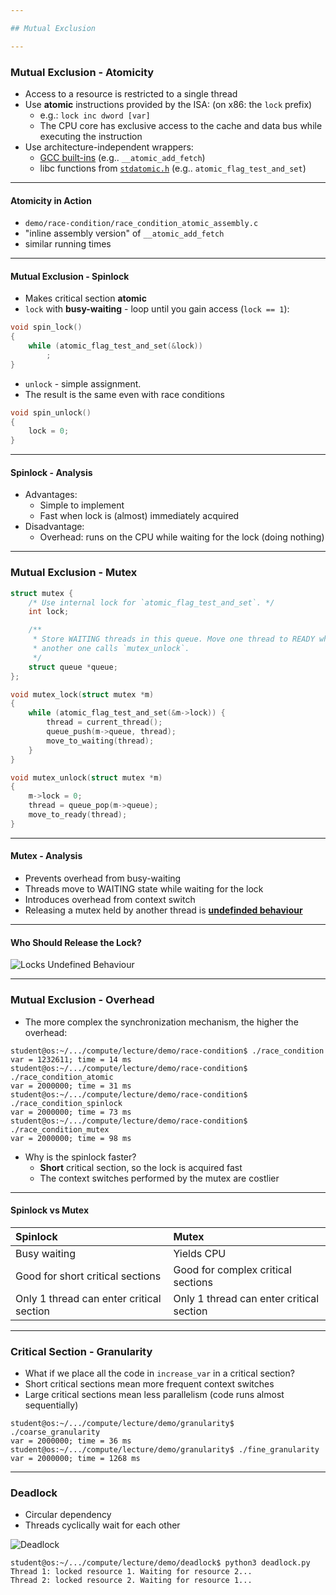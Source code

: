 ```yaml
---

## Mutual Exclusion

---
```


### Mutual Exclusion - Atomicity

* Access to a resource is restricted to a single thread
* Use **atomic** instructions provided by the ISA: (on x86: the `lock` prefix)
  * e.g.: `lock inc dword [var]`
  * The CPU core has exclusive access to the cache and data bus while executing the instruction
* Use architecture-independent wrappers:
  * [GCC built-ins](https://gcc.gnu.org/onlinedocs/gcc/_005f_005fatomic-Builtins.html) (e.g.. `__atomic_add_fetch`)
  * libc functions from [`stdatomic.h`](https://en.cppreference.com/w/c/atomic) (e.g.. `atomic_flag_test_and_set`)

----

#### Atomicity in Action

* `demo/race-condition/race_condition_atomic_assembly.c`
* "inline assembly version" of `__atomic_add_fetch`
* similar running times

----

#### Mutual Exclusion - Spinlock

* Makes critical section **atomic**
* `lock` with **busy-waiting** - loop until you gain access (`lock == 1`):

```c
void spin_lock()
{
	while (atomic_flag_test_and_set(&lock))
		;
}
```

* `unlock` - simple assignment.
* The result is the same even with race conditions

```c
void spin_unlock()
{
	lock = 0;
}
```

----

#### Spinlock - Analysis

* Advantages:
  * Simple to implement
  * Fast when lock is (almost) immediately acquired
* Disadvantage:
  * Overhead: runs on the CPU while waiting for the lock (doing nothing)

---

### Mutual Exclusion - Mutex

```c [1 - 3 | 5 - 9 | 12 - 19 | 21 - 26]
struct mutex {
	/* Use internal lock for `atomic_flag_test_and_set`. */
	int lock;

	/**
	 * Store WAITING threads in this queue. Move one thread to READY when
	 * another one calls `mutex_unlock`.
	 */
	struct queue *queue;
};

void mutex_lock(struct mutex *m)
{
	while (atomic_flag_test_and_set(&m->lock)) {
        thread = current_thread();
		queue_push(m->queue, thread);
		move_to_waiting(thread);
    }
}

void mutex_unlock(struct mutex *m)
{
	m->lock = 0;
	thread = queue_pop(m->queue);
	move_to_ready(thread);
}
```

----

#### Mutex - Analysis

* Prevents overhead from busy-waiting
* Threads move to WAITING state while waiting for the lock
* Introduces overhead from context switch
* Releasing a mutex held by another thread is [**undefinded behaviour**](https://pubs.opengroup.org/onlinepubs/9699919799/functions/pthread_mutex_lock.html)

----

#### Who Should Release the Lock?

![Locks Undefined Behaviour](synchronization/media/lock-undefined-behaviour.svg)

---

### Mutual Exclusion - Overhead

* The more complex the synchronization mechanism, the higher the overhead:

```console [1 - 2 | 3 - 4 | 5 - 6 | 7 - 8]
student@os:~/.../compute/lecture/demo/race-condition$ ./race_condition
var = 1232611; time = 14 ms
student@os:~/.../compute/lecture/demo/race-condition$ ./race_condition_atomic
var = 2000000; time = 31 ms
student@os:~/.../compute/lecture/demo/race-condition$ ./race_condition_spinlock
var = 2000000; time = 73 ms
student@os:~/.../compute/lecture/demo/race-condition$ ./race_condition_mutex
var = 2000000; time = 98 ms
```

* Why is the spinlock faster?
  * **Short** critical section, so the lock is acquired fast
  * The context switches performed by the mutex are costlier

----

#### Spinlock vs Mutex

| Spinlock                                 | Mutex                                    |
| :--------------------------------------- | :--------------------------------------- |
| Busy waiting                             | Yields CPU                               |
| Good for short critical sections         | Good for complex critical sections       |
| Only 1 thread can enter critical section | Only 1 thread can enter critical section |

----

### Critical Section - Granularity

* What if we place all the code in `increase_var` in a critical section?
* Short critical sections mean more frequent context switches
* Large critical sections mean less parallelism (code runs almost sequentially)

```console
student@os:~/.../compute/lecture/demo/granularity$ ./coarse_granularity
var = 2000000; time = 36 ms
student@os:~/.../compute/lecture/demo/granularity$ ./fine_granularity
var = 2000000; time = 1268 ms
```

---

### Deadlock

* Circular dependency
* Threads cyclically wait for each other

![Deadlock](synchronization/media/deadlock.svg)

```console
student@os:~/.../compute/lecture/demo/deadlock$ python3 deadlock.py
Thread 1: locked resource 1. Waiting for resource 2...
Thread 2: locked resource 2. Waiting for resource 1...
```
